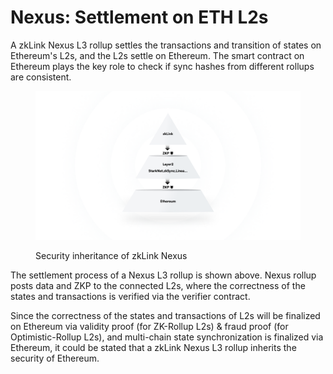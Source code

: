 # Nexus: Settlement on ETH L2s

A zkLink Nexus L3 rollup settles the transactions and transition of states on Ethereum's L2s, and the L2s settle on Ethereum. The smart contract on Ethereum plays the key role to check if sync hashes from different rollups are consistent.&#x20;

<figure><img src="../../.gitbook/assets/figure3.png" alt=""><figcaption><p>Security inheritance of zkLink Nexus</p></figcaption></figure>

The settlement process of a Nexus L3 rollup is shown above. Nexus rollup posts data and ZKP to the connected L2s, where the correctness of the states and transactions is verified via the verifier contract.&#x20;

Since the correctness of the states and transactions of L2s will be finalized on Ethereum via validity proof (for ZK-Rollup L2s) & fraud proof (for Optimistic-Rollup L2s), and multi-chain state synchronization is finalized via Ethereum, it could be stated that a zkLink Nexus L3 rollup inherits the security of Ethereum.&#x20;
